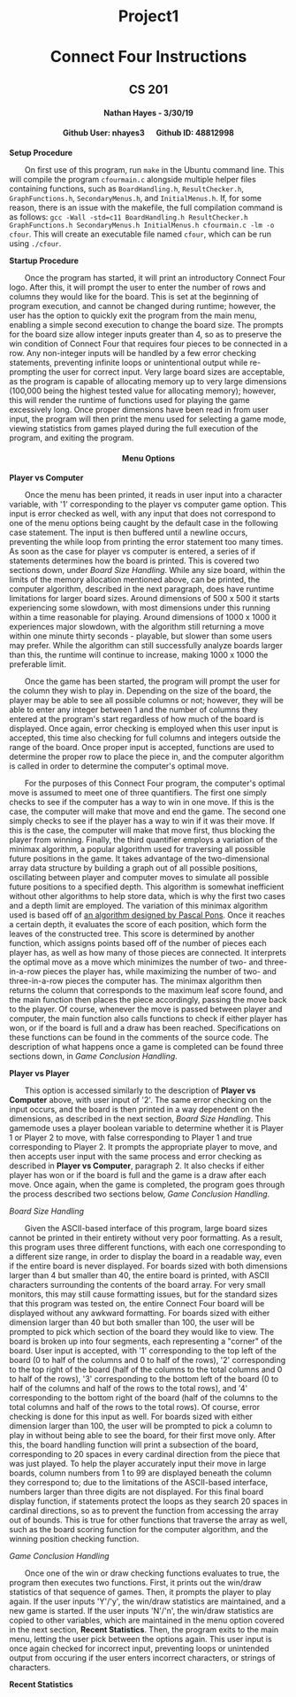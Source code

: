# <p align = "center">Project1</p>
# <p align = "center">Connect Four Instructions</p>
## <p align = "center">CS 201</p>
#### <p align = "center">Nathan Hayes - 3/30/19</p>
#### <p align = "center">Github User: nhayes3&ensp;&ensp;&ensp;Github ID: 48812998</p>

**Setup Procedure**

&ensp;&ensp;&ensp;&ensp;On first use of this program, run `make` in the Ubuntu command line.
This will compile the program `cfourmain.c` alongside multiple helper files containing functions, such
as `BoardHandling.h`, `ResultChecker.h`, `GraphFunctions.h`, `SecondaryMenus.h`, and `InitialMenus.h`. If, 
for some reason, there is an issue with the makefile, the full compilation command is as follows:
`gcc -Wall -std=c11 BoardHandling.h ResultChecker.h GraphFunctions.h SecondaryMenus.h InitialMenus.h cfourmain.c -lm -o cfour`.
This will create an executable file named `cfour`, which can be run using `./cfour`.

**Startup Procedure**

&ensp;&ensp;&ensp;&ensp;Once the program has started, it will print an introductory Connect Four logo. After this, it will
prompt the user to enter the number of rows and columns they would like for the board. This is set at the beginning of program
execution, and cannot be changed during runtime; however, the user has the option to quickly exit the program from the main
menu, enabling a simple second execution to change the board size. The prompts for the board size allow integer inputs greater than 4,
so as to preserve the win condition of Connect Four that requires four pieces to be connected in a row. Any non-integer inputs
will be handled by a few error checking statements, preventing infinite loops or unintentional output while re-prompting the user
for correct input. Very large board sizes are acceptable, as the program is capable of allocating memory up to very large dimensions
(100,000 being the highest tested value for allocating memory); however, this will render the runtime of functions used for playing
the game excessively long. Once proper dimensions have been read in from user input, the program will then print the menu used
for selecting a game mode, viewing statistics from games played during the full execution of the program, and exiting the program.

#### <p align = "center">Menu Options</p>

**Player vs Computer**

&ensp;&ensp;&ensp;&ensp;Once the menu has been printed, it reads in user input into a character variable, with '1' corresponding to
the player vs computer game option. This input is error checked as well, with any input that does not correspond to one of the menu
options being caught by the default case in the following case statement. The input is then buffered until a newline occurs, preventing
the while loop from printing the error statement too many times. As soon as the case for player vs computer is entered, a series of
if statements determines how the board is printed. This is covered two sections down, under *Board Size Handling*. While any size board,
within the limits of the memory allocation mentioned above, can be printed, the computer algorithm, described in the next paragraph,
does have runtime limitations for larger board sizes. Around dimensions of 500 x 500 it starts experiencing some slowdown, with most
dimensions under this running within a time reasonable for playing. Around dimensions of 1000 x 1000 it experiences major slowdown,
with the algorithm still returning a move within one minute thirty seconds - playable, but slower than some users may prefer. While the
algorithm can still successfully analyze boards larger than this, the runtime will continue to increase, making 1000 x 1000 the 
preferable limit. 

&ensp;&ensp;&ensp;&ensp;Once the game has been started, the program will prompt the user for the column they wish to play in. 
Depending on the size of the board, the player may be able to see all possible columns or not; however, they will be able to
enter any integer between 1 and the number of columns they entered at the program's start regardless of how much of the board is
displayed. Once again, error checking is employed when this user input is accepted, this time also checking for full columns and
integers outside the range of the board. Once proper input is accepted, functions are used to determine the proper row to place
the piece in, and the computer algorithm is called in order to determine the computer's optimal move.

&ensp;&ensp;&ensp;&ensp;For the purposes of this Connect Four program, the computer's optimal move is assumed to meet one of three
quantifiers. The first one simply checks to see if the computer has a way to win in one move. If this is the case, the computer will
make that move and end the game. The second one simply checks to see if the player has a way to win if it was their move. If this
is the case, the computer will make that move first, thus blocking the player from winning. Finally, the third quantifier employs a
variation of the minimax algorithm, a popular algorithm used for traversing all possible future positions in the game. It takes
advantage of the two-dimensional array data structure by building a graph out of all possible positions, oscillating between
player and computer moves to simulate all possible future positions to a specified depth. This algorithm is somewhat inefficient
without other algorithms to help store data, which is why the first two cases and a depth limit are employed. The variation of this
minimax algorithm used is based off of [an algorithm designed by Pascal Pons](http://blog.gamesolver.org/solving-connect-four/03-minmax/). Once it reaches a certain depth, it evaluates the score of each position, which form the leaves of the constructed tree.
This score is determined by another function, which assigns points based off of the number of pieces each player has, as well as
how many of those pieces are connected. It interprets the optimal move as a move which minimizes the number of two- and three-in-a-row
pieces the player has, while maximizing the number of two- and three-in-a-row pieces the computer has. The minimax algorithm then
returns the column that corresponds to the maximum leaf score found, and the main function then places the piece accordingly, passing
the move back to the player. Of course, whenever the move is passed between player and computer, the main function also calls functions
to check if either player has won, or if the board is full and a draw has been reached. Specifications on these functions can be
found in the comments of the source code. The description of what happens once a game is completed can be found three sections down,
in *Game Conclusion Handling*.

**Player vs Player**

&ensp;&ensp;&ensp;&ensp;This option is accessed similarly to the description of **Player vs Computer** above, with user input of '2'.
The same error checking on the input occurs, and the board is then printed in a way dependent on the dimensions, as described in the
next section, *Board Size Handling*. This gamemode uses a player boolean variable to determine whether it is Player 1 or Player 2 to
move, with false corresponding to Player 1 and true corresponding to Player 2. It prompts the appropriate player to move, and then
accepts user input with the same process and error checking as described in **Player vs Computer**, paragraph 2. It also checks if
either player has won or if the board is full and the game is a draw after each move. Once again, when the game is completed,
the program goes through the process described two sections below, *Game Conclusion Handling*.

*Board Size Handling*

&ensp;&ensp;&ensp;&ensp;Given the ASCII-based interface of this program, large board sizes cannot be printed in their entirety without
very poor formatting. As a result, this program uses three different functions, with each one corresponding to a different size range,
in order to display the board in a readable way, even if the entire board is never displayed. For boards sized with both dimensions larger than 4 but smaller than 40, the entire
board is printed, with ASCII characters surrounding the contents of the board array. For very small monitors, this may still cause
formatting issues, but for the standard sizes that this program was tested on, the entire Connect Four board will be displayed
without any awkward formatting. For boards sized with either dimension larger than 40 but both smaller than 100, the user will be prompted to pick which section of the board
they would like to view. The board is broken up into four segments, each representing a "corner" of the board. User input is accepted,
with '1' corresponding to the top left of the board (0 to half of the columns and 0 to half of the rows), '2' corresponding to the
top right of the board (half of the columns to the total columns and 0 to half of the rows), '3' corresponding to the bottom left
of the board (0 to half of the columns and half of the rows to the total rows), and '4' corresponding to the bottom right of the
board (half of the columns to the total columns and half of the rows to the total rows). Of course, error checking is done for this
input as well. For boards sized with either dimension larger than 100, the user will be prompted to pick a column to play in without
being able to see the board, for their first move only. After this, the board handling function will print a subsection of the board,
corresponding to 20 spaces in every cardinal direction from the piece that was just played. To help the player accurately input their
move in large boards, column numbers from 1 to 99 are displayed beneath the column they correspond to; due to the limitations of the
ASCII-based interface, numbers larger than three digits are not displayed. For this final board display function, if statements
protect the loops as they search 20 spaces in cardinal directions, so as to prevent the function from accessing the array out of bounds.
This is true for other functions that traverse the array as well, such as the board scoring function for the computer algorithm, and the
winning position checking function.

*Game Conclusion Handling*

&ensp;&ensp;&ensp;&ensp;Once one of the win or draw checking functions evaluates to true, the program then executes two functions.
First, it prints out the win/draw statistics of that sequence of games. Then, it prompts the player to play again. If the user
inputs 'Y'/'y', the win/draw statistics are maintained, and a new game is started. If the user inputs 'N'/'n', the win/draw
statistics are copied to other variables, which are maintained in the menu option covered in the next section, **Recent Statistics**.
Then, the program exits to the main menu, letting the user pick between the options again. This user input is once again checked
for incorrect input, preventing loops or unintended output from occuring if the user enters incorrect characters, or strings of
characters.

**Recent Statistics**


